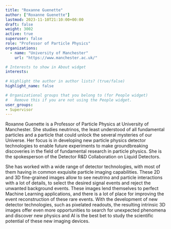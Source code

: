 ```yaml
---
title: "Roxanne Guenette"
author: ["Roxanne Guenette"]
lastmod: 2023-11-10T21:10:00+00:00
draft: false
weight: 3002
active: true
superuser: false
role: "Professor of Particle Physics"
organizations:
  - name: "University of Manchester"
    url: "https://www.manchester.ac.uk/"

# Interests to show in About widget
interests:
    
# Highlight the author in author lists? (true/false)
highlight_name: false

# Organizational groups that you belong to (for People widget)
#   Remove this if you are not using the People widget.
user_groups:
- Supervisor
---
```


Roxanne Guenette is a Professor of Particle Physics at University of Manchester. She studies neutrinos, the least understood of all fundamental particles and a particle that could unlock the several mysteries of our Universe. Her focus is in developing new particle physics detector technologies to enable future experiments to make groundbreaking discoveries in the field of fundamental research in particle physics. She is the spokesperson of the Detector R&D Collaboration on Liquid Detectors.

She has worked with a wide range of detector technologies, with most of them having in common exquisite particle imaging capabilities. These 2D and 3D fine-grained images allow to see neutrino and particle interactions with a lot of details, to select the desired signal events and reject the unwanted background events. These images lend themselves to perfect Machine Learning applications, and there is a lot of place for improving the event reconstruction of these rare events. With the development of new detector technologies, such as pixelated readouts, the resulting intrinsic 3D images offer even more opportunities to search for unexpected phenomena and discover new physics and AI is the best bet to study the scientific potential of these new imaging devices. 